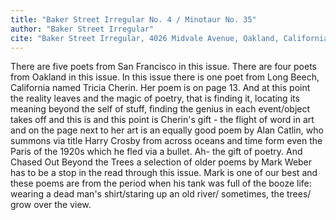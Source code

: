 ```yaml
---
title: "Baker Street Irregular No. 4 / Minotaur No. 35"
author: "Baker Street Irregular"
cite: "Baker Street Irregular, 4026 Midvale Avenue, Oakland, California, 94602."
---
```


There are five poets from San Francisco in this issue. There are four poets from Oakland in this issue. In this issue there is one poet from Long Beech, California named Tricia Cherin. Her poem is on page 13. And at this point the reality leaves and the magic of poetry, that is finding it, locating its meaning beyond the self of stuff, finding the genius in each event/object takes off and this is and this point is Cherin's gift - the flight of word in art and on the page next to her art is an equally good poem by Alan Catlin, who summons via title Harry Crosby from across oceans and time form even the Paris of the 1920s which he fled via a bullet. Ah- the gift of poetry. And Chased Out Beyond the Trees a selection of older poems by Mark Weber has to be a stop in the read through this issue. Mark is one of our best and these poems are from the period when his tank was full of the booze life: wearing a dead man's shirt/staring up an old river/ sometimes, the trees/ grow over the view.
